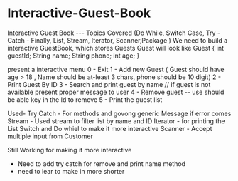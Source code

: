 # Interactive-Guest-Book
Interactive Guest Book --- Topics Covered (Do While, Switch Case, Try - Catch - Finally, List, Stream, Iterator, Scanner,Package )
We need to build a interactive GuestBook, which stores Guests
Guest will look like
Guest {
    int guestId;
    String name;
    String phone;
    int age;
}

present a interactive menu
    0 -  Exit
    1 -  Add new Guest  ( Guest should have age > 18 , Name should be at-least 3 chars, phone should be 10 digit)
    2 -  Print Guest By ID
    3 -  Search and print guest by name // if guest is not available present proper message to user
    4 -  Remove guest -- use should be able key in the Id to remove
    5 -  Print the guest list

Used- 
Try Catch - For methods and govong generic Message if error comes 
Stream -  Used stream to filter list by name and ID
Iterator - for printing the List 
Switch and Do whiel to make it more interactive
Scanner - Accept multiple input from Customer 


Still Working for making it more interactive
- Need to add try catch for remove and print name method 
- need to lear to make in more shorter
